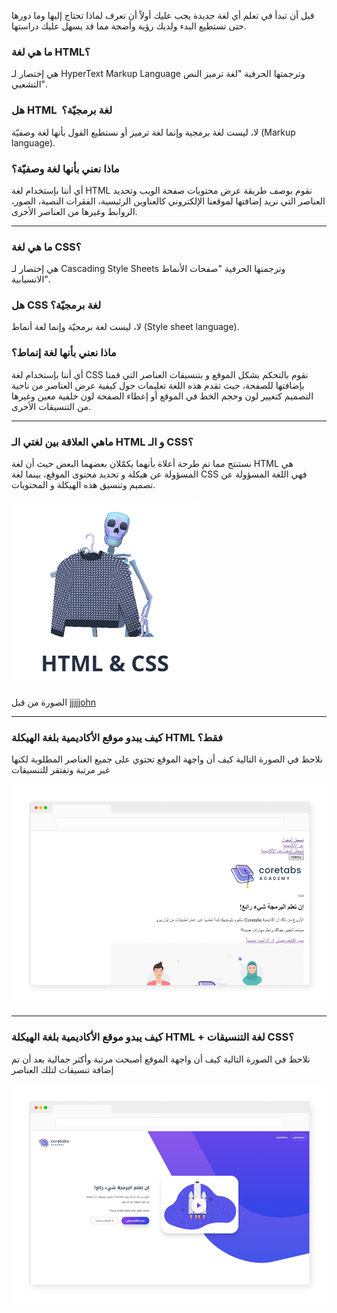قبل أن تبدأ في تعلم أي لغة جديدة يجب عليك أولاً أن تعرف لماذا تحتاج إليها وما دورها حتى تستطيع البدء ولديك رؤية وأضحة مما قد يسهل عليك دراستها.

### ما هي لغة HTML؟

هي إختصار لـ HyperText Markup Language وترجمتها الحرفية "لغة ترميز النص التشعبي".

### هل HTML  لغة برمجيّة؟

لا، ليست لغة برمجية وإنما لغة ترميز أو نستطيع القول بأنها لغة وصفيّة (Markup language).

### ماذا نعني بأنها لغة وصفيّة؟

أي أننا بإستخدام لغة HTML نقوم بوصف طريقة عرض محتويات صفحة الويب وتحديد العناصر التي نريد إضافتها لموقعنا الإلكتروني كالعناوين الرئيسية، الفقرات النصية، الصور، الروابط وغيرها من العناصر الأخرى.

---

### ما هي لغة CSS؟

هي إختصار لـ Cascading Style Sheets وترجمتها الحرفية "صفحات الأنماط الانسيابية".


### هل CSS  لغة برمجيّة؟

لا، ليست لغة برمجيّة وإنما لغة أنماط (Style sheet language).

### ماذا نعني بأنها لغة إنماط؟

أي أننا بإستخدام لغة CSS نقوم بالتحكم بشكل الموقع و بتنسيقات العناصر التي قمنا بإضافتها للصفحة، حيث تقدم هذه اللغة تعليمات حول كيفية عرض العناصر من ناحية التصميم كتغيير لون وحجم الخط في الموقع أو إعطاء الصفحة لون خلفية معين وغيرها من التنسيقات الأخرى.

---

### ماهي العلاقة بين لغتي الـ HTML و الـ CSS؟

نستنتج مما تم طرحة أعلاة بأنهما يكمّلان بعضهما البعض حيث أن لغة HTML هي المسؤولة عن هيكلة و تحديد محتوى الموقع، بينما لغة CSS فهي اللغة المسؤولة عن تصميم وتنسيق هذه الهيكلة و المحتويات.

![Web apps skeleton](./assets/css.gif) 


الصورة من قبل [jjjjjohn](https://giphy.com/jjjjjohn)

---

### كيف يبدو موقع الأكاديمية بلغة الهيكلة HTML فقط؟

نلاحظ في الصورة التالية كيف أن واجهة الموقع تحتوي على جميع العناصر المطلوبة لكنها غير مرتبة وتفتقر للتنسيقات

![Only HTML](./assets/only_html.png) 

---

### كيف يبدو موقع الأكاديمية بلغة الهيكلة HTML + لغة التنسيقات CSS؟

نلاحظ في الصورة التالية كيف أن واجهة الموقع أصبحت مرتبة وأكثر جمالية بعد أن تم إضافة تنسيقات لتلك العناصر

![HTML and CSS](./assets/htm_and_css.png) 

